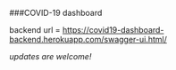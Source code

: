 ###COVID-19 dashboard

backend url = https://covid19-dashboard-backend.herokuapp.com/swagger-ui.html/

_updates are welcome!_
